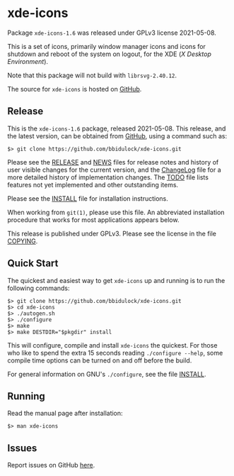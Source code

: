 [xde-icons -- read me first file.  2021-05-08]: #

xde-icons
===============

Package `xde-icons-1.6` was released under GPLv3 license
2021-05-08.

This is a set of icons, primarily window manager icons and icons for
shutdown and reboot of the system on logout, for the XDE (_X Desktop
Environment_).

Note that this package will not build with `librsvg-2.40.12`.

The source for `xde-icons` is hosted on [GitHub][1].


Release
-------

This is the `xde-icons-1.6` package, released 2021-05-08.
This release, and the latest version, can be obtained from [GitHub][1],
using a command such as:

    $> git clone https://github.com/bbidulock/xde-icons.git

Please see the [RELEASE][3] and [NEWS][4] files for release notes and
history of user visible changes for the current version, and the
[ChangeLog][5] file for a more detailed history of implementation
changes.  The [TODO][6] file lists features not yet implemented and
other outstanding items.

Please see the [INSTALL][8] file for installation instructions.

When working from `git(1)`, please use this file.  An abbreviated
installation procedure that works for most applications appears below.

This release is published under GPLv3.  Please see the license in the
file [COPYING][10].


Quick Start
-----------

The quickest and easiest way to get `xde-icons` up and
running is to run the following commands:

    $> git clone https://github.com/bbidulock/xde-icons.git
    $> cd xde-icons
    $> ./autogen.sh
    $> ./configure
    $> make
    $> make DESTDIR="$pkgdir" install

This will configure, compile and install `xde-icons` the
quickest.  For those who like to spend the extra 15 seconds reading
`./configure --help`, some compile time options can be turned on and off
before the build.

For general information on GNU's `./configure`, see the file
[INSTALL][8].


Running
-------

Read the manual page after installation:

    $> man xde-icons


Issues
------

Report issues on GitHub [here][2].



[1]: https://github.com/bbidulock/xde-icons
[2]: https://github.com/bbidulock/xde-icons/issues
[3]: https://github.com/bbidulock/xde-icons/blob/1.6/RELEASE
[4]: https://github.com/bbidulock/xde-icons/blob/1.6/NEWS
[5]: https://github.com/bbidulock/xde-icons/blob/1.6/ChangeLog
[6]: https://github.com/bbidulock/xde-icons/blob/1.6/TODO
[7]: https://github.com/bbidulock/xde-icons/blob/1.6/COMPLIANCE
[8]: https://github.com/bbidulock/xde-icons/blob/1.6/INSTALL
[9]: https://github.com/bbidulock/xde-icons/blob/1.6/LICENSE
[10]: https://github.com/bbidulock/xde-icons/blob/1.6/COPYING

[ vim: set ft=markdown sw=4 tw=72 nocin nosi fo+=tcqlorn spell: ]: #
